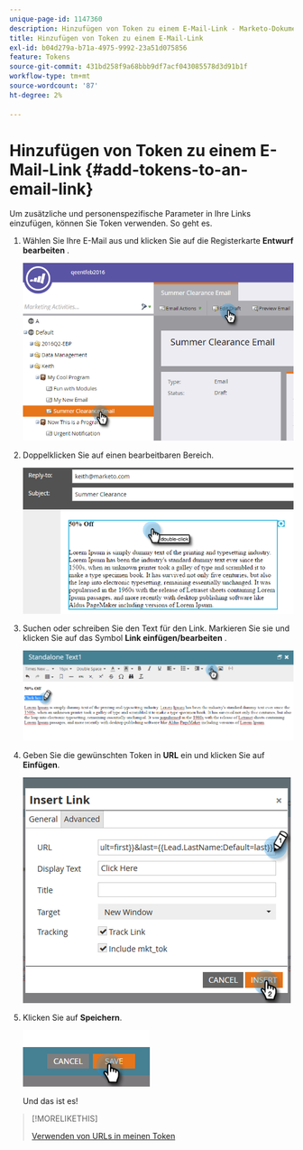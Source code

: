 ```yaml
---
unique-page-id: 1147360
description: Hinzufügen von Token zu einem E-Mail-Link - Marketo-Dokumente - Produktdokumentation
title: Hinzufügen von Token zu einem E-Mail-Link
exl-id: b04d279a-b71a-4975-9992-23a51d075856
feature: Tokens
source-git-commit: 431bd258f9a68bbb9df7acf043085578d3d91b1f
workflow-type: tm+mt
source-wordcount: '87'
ht-degree: 2%

---
```


# Hinzufügen von Token zu einem E-Mail-Link {#add-tokens-to-an-email-link}

Um zusätzliche und personenspezifische Parameter in Ihre Links einzufügen, können Sie Token verwenden. So geht es.

1. Wählen Sie Ihre E-Mail aus und klicken Sie auf die Registerkarte **Entwurf bearbeiten** .

   ![](assets/one.png)

1. Doppelklicken Sie auf einen bearbeitbaren Bereich.

   ![](assets/two.png)

1. Suchen oder schreiben Sie den Text für den Link. Markieren Sie sie und klicken Sie auf das Symbol **Link einfügen/bearbeiten** .

   ![](assets/three.png)

1. Geben Sie die gewünschten Token in **URL** ein und klicken Sie auf **Einfügen**.

   ![](assets/four.png)

1. Klicken Sie auf **Speichern**.

   ![](assets/five.png)

   Und das ist es!

>[!MORELIKETHIS]
>
>[Verwenden von URLs in meinen Token](/help/marketo/product-docs/email-marketing/general/using-tokens/using-urls-in-my-tokens.md)
